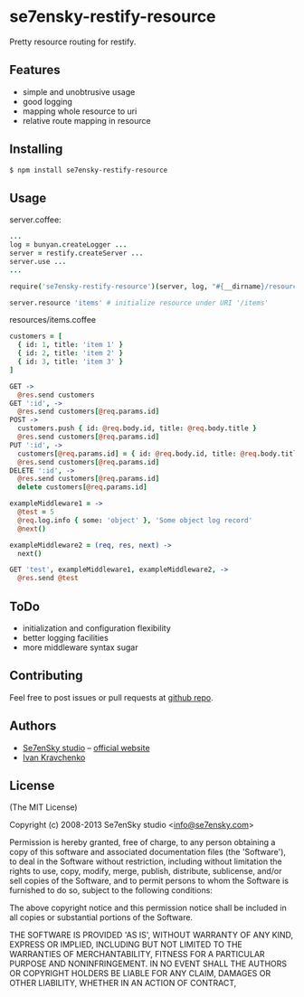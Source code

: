 se7ensky-restify-resource
=========================

Pretty resource routing for restify.

Features
--------
- simple and unobtrusive usage
- good logging
- mapping whole resource to uri
- relative route mapping in resource

Installing
----------
```bash
$ npm install se7ensky-restify-resource
```

Usage
-----
server.coffee:
```coffee
...
log = bunyan.createLogger ...
server = restify.createServer ...
server.use ...
...

require('se7ensky-restify-resource')(server, log, "#{__dirname}/resources") # initialize module

server.resource 'items' # initialize resource under URI '/items'
```

resources/items.coffee
```coffee
customers = [
  { id: 1, title: 'item 1' }
  { id: 2, title: 'item 2' }
  { id: 3, title: 'item 3' }
]

GET ->
  @res.send customers
GET ':id', ->
  @res.send customers[@req.params.id]
POST ->
  customers.push { id: @req.body.id, title: @req.body.title }
  @res.send customers[@req.params.id]
PUT ':id', ->
  customers[@req.params.id] = { id: @req.body.id, title: @req.body.title }
  @res.send customers[@req.params.id]
DELETE ':id', ->
  @res.send customers[@req.params.id]
  delete customers[@req.params.id]

exampleMiddleware1 = ->
  @test = 5
  @req.log.info { some: 'object' }, 'Some object log record'
  @next()

exampleMiddleware2 = (req, res, next) ->
  next()

GET 'test', exampleMiddleware1, exampleMiddleware2, ->
  @res.send @test
```

ToDo
----
- initialization and configuration flexibility
- better logging facilities
- more middleware syntax sugar

Contributing
------------
Feel free to post issues or pull requests at [github repo](https://github.com/Se7enSky/se7ensky-restify-resource).

Authors
-------

  - [Se7enSky studio](http://github.com/Se7enSky) – [official website](http://www.se7ensky.com/)
  - [Ivan Kravchenko](http://github.com/krava)

License
-------

(The MIT License)

Copyright (c) 2008-2013 Se7enSky studio &lt;info@se7ensky.com&gt;

Permission is hereby granted, free of charge, to any person obtaining
a copy of this software and associated documentation files (the
'Software'), to deal in the Software without restriction, including
without limitation the rights to use, copy, modify, merge, publish,
distribute, sublicense, and/or sell copies of the Software, and to
permit persons to whom the Software is furnished to do so, subject to
the following conditions:

The above copyright notice and this permission notice shall be
included in all copies or substantial portions of the Software.

THE SOFTWARE IS PROVIDED 'AS IS', WITHOUT WARRANTY OF ANY KIND,
EXPRESS OR IMPLIED, INCLUDING BUT NOT LIMITED TO THE WARRANTIES OF
MERCHANTABILITY, FITNESS FOR A PARTICULAR PURPOSE AND NONINFRINGEMENT.
IN NO EVENT SHALL THE AUTHORS OR COPYRIGHT HOLDERS BE LIABLE FOR ANY
CLAIM, DAMAGES OR OTHER LIABILITY, WHETHER IN AN ACTION OF CONTRACT,
